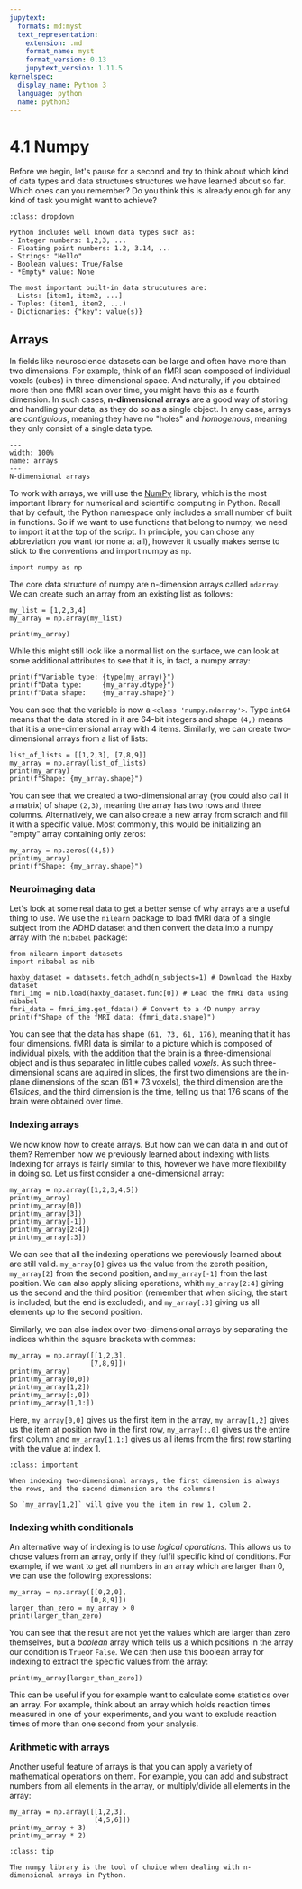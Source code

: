 ```yaml
---
jupytext:
  formats: md:myst
  text_representation:
    extension: .md
    format_name: myst
    format_version: 0.13
    jupytext_version: 1.11.5
kernelspec:
  display_name: Python 3
  language: python
  name: python3
---
```


# 4.1 Numpy

Before we begin, let's pause for a second and try to think about which kind of data types and data structures structures we have learned about so far. Which ones can you remember? Do you think this is already enough for any kind of task you might want to achieve?

```{admonition} Solution
:class: dropdown

Python includes well known data types such as:
- Integer numbers: 1,2,3, ...
- Floating point numbers: 1.2, 3.14, ...
- Strings: "Hello"
- Boolean values: True/False
- *Empty* value: None

The most important built-in data strucutures are:
- Lists: [item1, item2, ...]
- Tuples: (item1, item2, ...)
- Dictionaries: {"key": value(s)}
```

## Arrays

In fields like neuroscience datasets can be large and often have more than two dimensions. For example, think of an fMRI scan composed of individual voxels (cubes) in three-dimensional space. And naturally, if you obtained more than one fMRI scan over time, you might have this as a fourth dimension. In such cases, **n-dimensional arrays** are a good way of storing and handling your data, as they do so as a single object. In any case, arrays are *contiguious*, meaning they have no "holes" and *homogenous*, meaning they only consist of a single data type.

```{figure} ../../../_static/figures/cubes.png
---
width: 100%
name: arrays
---
N-dimensional arrays
```

To work with arrays, we will use the [NumPy](https://numpy.org/) library, which is the most important library for numerical and scientific computing in Python. Recall that by default, the Python namespace only includes a small number of built in functions. So if we want to use functions that belong to numpy, we need to import it at the top of the script. In principle, you can chose any abbreviation you want (or none at all), however it usually makes sense to stick to the conventions and import numpy as `np`.

```{code-cell}
import numpy as np
```

The core data structure of numpy are n-dimension arrays called `ndarray`. We can create such an array from an existing list as follows:


```{code-cell}
my_list = [1,2,3,4]
my_array = np.array(my_list)

print(my_array)
```

While this might still look like a normal list on the surface, we can look at some additional attributes to see that it is, in fact, a numpy array:

```{code-cell}
print(f"Variable type: {type(my_array)}")
print(f"Data type:     {my_array.dtype}")
print(f"Data shape:    {my_array.shape}")

```

You can see that the variable is now a `<class 'numpy.ndarray'>`. Type `int64` means that the data stored in it are 64-bit integers and shape `(4,)` means that it is a one-dimensional array with 4 items. Similarly, we can create two-dimensional arrays from a list of lists:


```{code-cell}
list_of_lists = [[1,2,3], [7,8,9]]
my_array = np.array(list_of_lists)
print(my_array)
print(f"Shape: {my_array.shape}")
```

You can see that we created a two-dimensional array (you could also call it a matrix) of shape `(2,3)`, meaning the array has two rows and three columns. Alternatively, we can also create a new array from scratch and fill it with a specific value. Most commonly, this would be initializing an "empty" array containing only zeros:

```{code-cell}
my_array = np.zeros((4,5))
print(my_array)
print(f"Shape: {my_array.shape}")
```

### Neuroimaging data

Let's look at some real data to get a better sense of why arrays are a useful thing to use. We use the `nilearn` package to load fMRI data of a single subject from the ADHD dataset and then convert the data into a numpy array with the `nibabel` package:

```{code-cell}
from nilearn import datasets
import nibabel as nib

haxby_dataset = datasets.fetch_adhd(n_subjects=1) # Download the Haxby dataset
fmri_img = nib.load(haxby_dataset.func[0]) # Load the fMRI data using nibabel
fmri_data = fmri_img.get_fdata() # Convert to a 4D numpy array
print(f"Shape of the fMRI data: {fmri_data.shape}")
```

You can see that the data has shape `(61, 73, 61, 176)`, meaning that it has four dimensions. fMRI data is similar to a picture which is composed of individual pixels, with the addition that the brain is a three-dimensional object and is thus separated in little cubes called *voxels*. As such three-dimensional scans are aquired in slices, the first two dimensions are the in-plane dimensions of the scan ($61 * 73$ voxels), the third dimension are the $61 slices$, and the third dimension is the time, telling us that $176$ scans of the brain were obtained over time.

### Indexing arrays

We now know how to create arrays. But how can we can data in and out of them? Remember how we previously learned about indexing with lists. Indexing for arrays is fairly similar to this, however we have more flexibility in doing so. Let us first consider a one-dimensional array:


```{code-cell}
my_array = np.array([1,2,3,4,5])
print(my_array)
print(my_array[0])
print(my_array[3])
print(my_array[-1])
print(my_array[2:4])
print(my_array[:3])
```

We can see that all the indexing operations we pereviously learned about are still valid. `my_array[0]` gives us the value from the zeroth position, `my_array[2]` from the second position, and `my_array[-1]` from the last position. We can also apply slicing operations, whith `my_array[2:4]` giving us the second and the third position (remember that when slicing, the start is included, but the end is excluded), and `my_array[:3]` giving us all elements up to the second position.

Similarly, we can also index over two-dimensional arrays by separating the indices whithin the square brackets with commas:


```{code-cell}
my_array = np.array([[1,2,3],
                    [7,8,9]])
print(my_array)
print(my_array[0,0])
print(my_array[1,2])
print(my_array[:,0])
print(my_array[1,1:])
```

Here, `my_array[0,0]` gives us the first item in the array, `my_array[1,2]` gives us the item at position two in the first row, `my_array[:,0]` gives us the entire first column and `my_array[1,1:]` gives us all items from the first row starting with the value at index 1.


```{admonition} Important
:class: important

When indexing two-dimensional arrays, the first dimension is always the rows, and the second dimension are the columns!

So `my_array[1,2]` will give you the item in row 1, colum 2.
```

### Indexing whith conditionals

An alternative way of indexing is to use *logical oparations*. This allows us to chose values from an array, only if they fulfil specific kind of conditions. For example, if we want to get all numbers in an array which are larger than 0, we can use the following expressions:

```{code-cell}
my_array = np.array([[0,2,0],
                    [0,8,9]])
larger_than_zero = my_array > 0
print(larger_than_zero)
```

You can see that the result are not yet the values which are larger than zero themselves, but a *boolean* array which tells us a which positions in the array our condition is `True`or `False`. We can then use this boolean array for indexing to extract the specific values from the array:

```{code-cell}
print(my_array[larger_than_zero])
```

This can be useful if you for example want to calculate some statistics over an array. For example, think about an array which holds reaction times measured in one of your experiments, and you want to exclude reaction times of more than one second from your analysis.

### Arithmetic with arrays

Another useful feature of arrays is that you can apply a variety of mathematical operations on them. For example, you can add and substract numbers from all elements in the array, or multiply/divide all elements in the array:


```{code-cell}
my_array = np.array([[1,2,3],
                     [4,5,6]])
print(my_array + 3)
print(my_array * 2)
```

```{admonition} Summary
:class: tip

The numpy library is the tool of choice when dealing with n-dimensional arrays in Python.
```